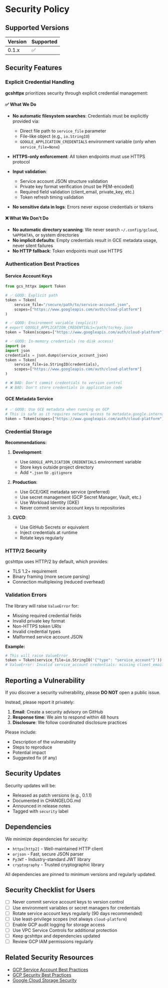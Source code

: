 # Security Policy

## Supported Versions

| Version | Supported          |
| ------- | ------------------ |
| 0.1.x   | :white_check_mark: |

## Security Features

### Explicit Credential Handling

**gcshttpx** prioritizes security through explicit credential management:

#### ✅ What We Do

- **No automatic filesystem searches**: Credentials must be explicitly provided via:
  - Direct file path to `service_file` parameter
  - File-like object (e.g., `io.StringIO`)
  - `GOOGLE_APPLICATION_CREDENTIALS` environment variable (only when `service_file=None`)

- **HTTPS-only enforcement**: All token endpoints must use HTTPS protocol

- **Input validation**:
  - Service account JSON structure validation
  - Private key format verification (must be PEM-encoded)
  - Required field validation (client_email, private_key, etc.)
  - Token refresh timing validation

- **No sensitive data in logs**: Errors never expose credentials or tokens

#### ❌ What We Don't Do

- **No automatic directory scanning**: We never search `~/.config/gcloud`, `%APPDATA%`, or system directories
- **No implicit defaults**: Empty credentials result in GCE metadata usage, never silent failures
- **No HTTP fallback**: Token endpoints must use HTTPS

### Authentication Best Practices

#### Service Account Keys

```python
from gcs_httpx import Token

# ✅ GOOD: Explicit path
token = Token(
    service_file="/secure/path/to/service-account.json",
    scopes=["https://www.googleapis.com/auth/cloud-platform"]
)

# ✅ GOOD: Environment variable (explicit)
# export GOOGLE_APPLICATION_CREDENTIALS=/path/to/key.json
token = Token(scopes=["https://www.googleapis.com/auth/cloud-platform"])

# ✅ GOOD: In-memory credentials (no disk access)
import io
import json
credentials = json.dumps(service_account_json)
token = Token(
    service_file=io.StringIO(credentials),
    scopes=["https://www.googleapis.com/auth/cloud-platform"]
)

# ❌ BAD: Don't commit credentials to version control
# ❌ BAD: Don't store credentials in application code
```

#### GCE Metadata Service

```python
# ✅ GOOD: Use GCE metadata when running on GCP
# This is safe as it requires network access to metadata.google.internal
token = Token(scopes=["https://www.googleapis.com/auth/cloud-platform"])
```

### Credential Storage

**Recommendations:**

1. **Development**:
   - Use `GOOGLE_APPLICATION_CREDENTIALS` environment variable
   - Store keys outside project directory
   - Add `*.json` to `.gitignore`

2. **Production**:
   - Use GCE/GKE metadata service (preferred)
   - Use secret management (GCP Secret Manager, Vault, etc.)
   - Use Workload Identity (GKE)
   - Never commit service account keys to repositories

3. **CI/CD**:
   - Use GitHub Secrets or equivalent
   - Inject credentials at runtime
   - Rotate keys regularly

### HTTP/2 Security

gcshttpx uses HTTP/2 by default, which provides:

- TLS 1.2+ requirement
- Binary framing (more secure parsing)
- Connection multiplexing (reduced overhead)

### Validation Errors

The library will raise `ValueError` for:

- Missing required credential fields
- Invalid private key format
- Non-HTTPS token URIs
- Invalid credential types
- Malformed service account JSON

**Example:**

```python
# This will raise ValueError
token = Token(service_file=io.StringIO('{"type": "service_account"}'))
# ValueError: Invalid service_account credentials: missing client_email, private_key
```

## Reporting a Vulnerability

If you discover a security vulnerability, please **DO NOT** open a public issue.

Instead, please report it privately:

1. **Email**: Create a security advisory on GitHub
2. **Response time**: We aim to respond within 48 hours
3. **Disclosure**: We follow coordinated disclosure practices

Please include:

- Description of the vulnerability
- Steps to reproduce
- Potential impact
- Suggested fix (if any)

## Security Updates

Security updates will be:

- Released as patch versions (e.g., 0.1.1)
- Documented in CHANGELOG.md
- Announced in release notes
- Tagged with `security` label

## Dependencies

We minimize dependencies for security:

- `httpx[http2]` - Well-maintained HTTP client
- `orjson` - Fast, secure JSON parser
- `PyJWT` - Industry-standard JWT library
- `cryptography` - Trusted cryptographic library

All dependencies are pinned to minimum versions and regularly updated.

## Security Checklist for Users

- [ ] Never commit service account keys to version control
- [ ] Use environment variables or secret managers for credentials
- [ ] Rotate service account keys regularly (90 days recommended)
- [ ] Use least-privilege scopes (not always `cloud-platform`)
- [ ] Enable GCP audit logging for storage access
- [ ] Use VPC Service Controls for additional protection
- [ ] Keep gcshttpx and dependencies updated
- [ ] Review GCP IAM permissions regularly

## Related Security Resources

- [GCP Service Account Best Practices](https://cloud.google.com/iam/docs/best-practices-service-accounts)
- [GCP Security Best Practices](https://cloud.google.com/security/best-practices)
- [Google Cloud Storage Security](https://cloud.google.com/storage/docs/best-practices)
